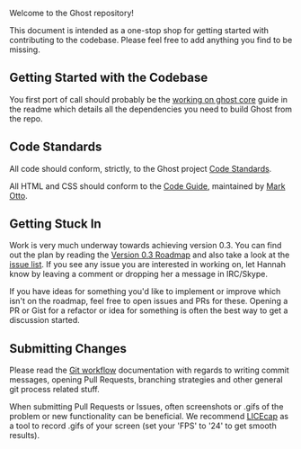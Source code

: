 Welcome to the Ghost repository!

This document is intended as a one-stop shop for getting started with contributing to the codebase. Please feel free to add anything you find to be missing.

## Getting Started with the Codebase

You first port of call should probably be the [working on ghost core](https://github.com/TryGhost/Ghost#working-on-ghost-core) guide in the readme which details all the dependencies you need to build Ghost from the repo.

## Code Standards

All code should conform, strictly, to the Ghost project [Code Standards](https://github.com/TryGhost/Ghost/wiki/Code-standards).

All HTML and CSS should conform to the [Code Guide](http://github.com/mdo/code-guide), maintained by [Mark Otto](http://github.com/mdo).

## Getting Stuck In

Work is very much underway towards achieving version 0.3. You can find out the plan by reading the [Version 0.3 Roadmap](https://github.com/TryGhost/Ghost/wiki/Roadmap#version-03---kickstarter-access---est-16th-september) and also take a look at the [issue list](https://github.com/TryGhost/Ghost/issues?milestone=2&state=open). If you see any issue you are interested in working on, let Hannah know by leaving a comment or dropping her a message in IRC/Skype.

If you have ideas for something you'd like to implement or improve which isn't on the roadmap, feel free to open issues and PRs for these. Opening a PR or Gist for a refactor or idea for something is often the best way to get a discussion started.

## Submitting Changes

Please read the [Git workflow](https://github.com/TryGhost/Ghost/wiki/Git-workflow) documentation with regards to writing commit messages, opening Pull Requests, branching strategies and other general git process related stuff.

When submitting Pull Requests or Issues, often screenshots or .gifs of the problem or new functionality can be beneficial. We recommend [LICEcap](http://www.cockos.com/licecap/) as a tool to record .gifs of your screen (set your 'FPS' to '24' to get smooth results).